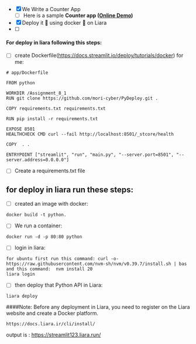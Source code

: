 - [x] We Write a Counter App
    - [ ]  Here is a sample **Counter app ([Online Demo](https://gallery.flet.dev/counter/))**
- [x] Deploy it 🚀 using docker 🐳 on Liara
- [ ] 
#### For deploy in liara following this steps:
- [ ]  create Dockerfile(https://docs.streamlit.io/deploy/tutorials/docker) for me:
 ```
# app/Dockerfile

FROM python

WORKDIR /Assignment_8_1
RUN git clone https://github.com/mori-cyber/PyDeploy.git .

COPY requirements.txt requirements.txt

RUN pip install -r requirements.txt

EXPOSE 8501
HEALTHCHECK CMD curl --fail http://localhost:8501/_stcore/health

COPY  . .

ENTRYPOINT ["streamlit", "run", "main.py", "--server.port=8501", "--server.address=0.0.0.0"]

 ```
- [ ]  Create a requirements.txt file
      
## for deploy in liara run these steps:

- [ ] created an image with docker:
```
docker build -t python.
```
 - [ ] We run a container:
```
docker run -d -p 80:80 python
```
 - [ ] login in liara:
 ```
for ubuntu first run this command: curl -o- https://raw.githubusercontent.com/nvm-sh/nvm/v0.39.7/install.sh | bas
and this command:  nvm install 20
liara login
```
 - [ ] then deploy that Python API in Liara:
```
liara deploy 
```
####Note: Before any deployment in Liara, you need to register on the Liara website and create a Docker platform.
```
https://docs.liara.ir/cli/install/
```
output is :
https://streamlit123.liara.run/

